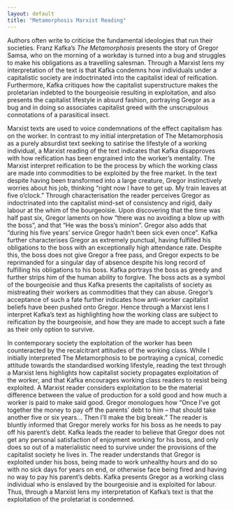 ```yaml
---
layout: default
title: "Metamorphosis Marxist Reading"
---
```


Authors often write to criticise the fundamental ideologies that run their societies. Franz Kafka’s *The Metamorphosis* presents the story of Gregor Samsa, who on the morning of a workday is turned into a bug and struggles to make his obligations as a travelling salesman. Through a Marxist lens my interpretation of the text is that Kafka condemns how individuals under a capitalistic society are indoctrinated into the capitalist ideal of reification. Furthermore, Kafka critiques how the capitalist superstructure makes the proletarian indebted to the bourgeoisie resulting in exploitation, and also presents the capitalist lifestyle in absurd fashion, portraying Gregor as a bug and in doing so associates capitalist greed with the unscrupulous connotations of a parasitical insect.

Marxist texts are used to voice condemnations of the effect capitalism has on the worker. In contrast to my initial interpretation of The Metamorphosis as a purely absurdist text seeking to satirise the lifestyle of a working individual, a Marxist reading of the text indicates that Kafka disapproves with how reification has been engrained into the worker’s mentality. The Marxist interpret reification to be the process by which the working class are made into commodities to be exploited by the free market. In the text despite having been transformed into a large creature, Gregor instinctively worries about his job, thinking “right now I have to get up. My train leaves at five o’clock.” Through characterisation the reader perceives Gregor as indoctrinated into the capitalist mind-set of consistency and rigid, daily labour at the whim of the bourgeoisie. Upon discovering that the time was half past six, Gregor laments on how “there was no avoiding a blow up with the boss”, and that “He was the boss’s minion”. Gregor also adds that “during his five years’ service Gregor hadn’t been sick even once”. Kafka further characterises Gregor as extremely punctual, having fulfilled his obligations to the boss with an exceptionally high attendance rate. Despite this, the boss does not give Gregor a free pass, and Gregor expects to be reprimanded for a singular day of absence despite his long record of fulfilling his obligations to his boss. Kafka portrays the boss as greedy and further strips him of the human ability to forgive. The boss acts as a symbol of the bourgeoisie and thus Kafka presents the capitalists of society as mistreating their workers as commodities that they can abuse. Gregor’s acceptance of such a fate further indicates how anti-worker capitalist beliefs have been pushed onto Gregor. Hence through a Marxist lens I interpret Kafka’s text as highlighting how the working class are subject to reification by the bourgeoisie, and how they are made to accept such a fate as their only option to survive.

In contemporary society the exploitation of the worker has been counteracted by the recalcitrant attitudes of the working class. While I initially interpreted The Metamorphosis to be portraying a cynical, comedic attitude towards the standardised working lifestyle, reading the text through a Marxist lens highlights how capitalist society propagates exploitation of the worker, and that Kafka encourages working class readers to resist being exploited. A Marxist reader considers exploitation to be the material difference between the value of production for a sold good and how much a worker is paid to make said good. Gregor monologues how “Once I’ve got together the money to pay off the parents’ debt to him – that should take another five or six years… Then I’ll make the big break.” The reader is bluntly informed that Gregor merely works for his boss as he needs to pay off his parent’s debt. Kafka leads the reader to believe that Gregor does not get any personal satisfaction of enjoyment working for his boss, and only does so out of a materialistic need to survive under the provisions of the capitalist society he lives in. The reader understands that Gregor is exploited under his boss, being made to work unhealthy hours and do so with no sick days for years on end, or otherwise face being fired and having no way to pay his parent’s debts. Kafka presents Gregor as a working class individual who is enslaved by the bourgeoisie and is exploited for labour. Thus, through a Marxist lens my interpretation of Kafka’s text is that the exploitation of the proletariat is condemned.
